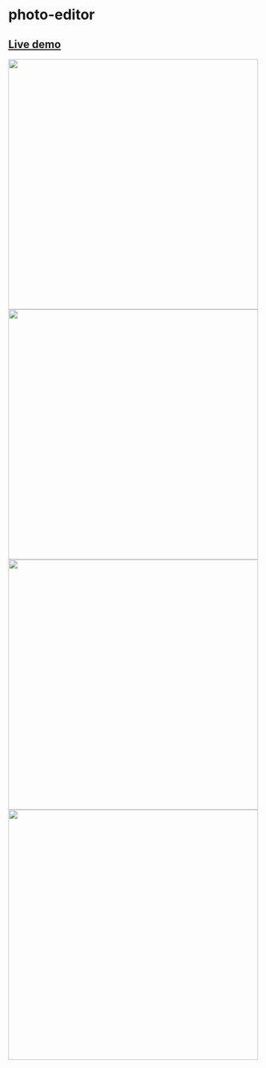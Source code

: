 # photo-editor
## <a href="https://yathrebamarneh.github.io/photo-editor/">Live demo</a>
<div>
  <img width="500px" src="https://user-images.githubusercontent.com/65343735/218959952-21d33b89-840a-4f7d-b313-619aeac07414.png"/>
  <img width="500px" src="https://user-images.githubusercontent.com/65343735/218959981-927ea56e-4f52-49e6-be5b-0308a5e78d63.png"/>
</div>
<div>
  <img width="500px" src="https://user-images.githubusercontent.com/65343735/218960008-0bde3e84-1eaa-426e-90e4-393cfa10917c.png"/>
  <img width="500px" src="https://user-images.githubusercontent.com/65343735/218960010-c7001add-26f6-4c5c-83c4-e9815db0ac90.png"/>
</div>
